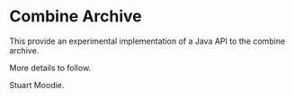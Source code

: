 Combine Archive
===============

This provide an experimental implementation of a Java API to the combine archive.

More details to follow.

Stuart Moodie.
